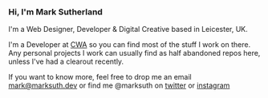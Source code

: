 ### Hi, I'm Mark Sutherland

I'm a Web Designer, Developer & Digital Creative based in Leicester, UK.

I'm a Developer at [CWA](https://cwa.co.uk) so you can find most of the stuff I work on there.
Any personal projects I work can usually find as half abandoned repos here, unless I've had a clearout recently.

If you want to know more, feel free to drop me an email mark@marksuth.dev or find me @marksuth on [twitter](https://twitter.com/marksuth) or [instagram](https://instagram.com/marksuth)
